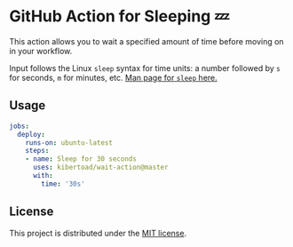 # GitHub Action for Sleeping 💤

This action allows you to wait a specified amount of time before moving on in your workflow.

Input follows the Linux `sleep` syntax for time units: a number followed by `s` for seconds, `m` for minutes, etc. [Man page for `sleep` here.](https://linux.die.net/man/1/sleep)

## Usage

```yaml
jobs:
  deploy:
    runs-on: ubuntu-latest
    steps:
    - name: Sleep for 30 seconds
      uses: kibertoad/wait-action@master
      with:
        time: '30s'
```


## License

This project is distributed under the [MIT license](LICENSE.md).
